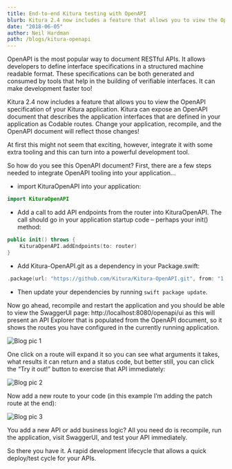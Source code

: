 ```yaml
---
title: End-to-end Kitura testing with OpenAPI
blurb: Kitura 2.4 now includes a feature that allows you to view the OpenAPI specification of your Kitura application
date: "2018-06-05"
author: Neil Hardman
path: /blogs/kitura-openapi
---
```


OpenAPI is the most popular way to document RESTful APIs. It allows developers to define interface specifications in a structured machine readable format. These specifications can be both generated and consumed by tools that help in the building of verifiable interfaces. It can make development faster too!

Kitura 2.4 now includes a feature that allows you to view the OpenAPI specification of your Kitura application. Kitura can expose an OpenAPI document that describes the application interfaces that are defined in your application as Codable routes. Change your application, recompile, and the OpenAPI document will reflect those changes!

At first this might not seem that exciting, however, integrate it with some extra tooling and this can turn into a powerful development tool.

So how do you see this OpenAPI document? First, there are a few steps needed to integrate OpenAPI tooling into your application…

- import KituraOpenAPI into your application:

```swift
import KituraOpenAPI
```

- Add a call to add API endpoints from the router into KituraOpenAPI. The call should go in your application startup code – perhaps your init() method:

```swift
public init() throws {
    KituraOpenAPI.addEndpoints(to: router)
}
```

- Add Kitura-OpenAPI.git as a dependency in your Package.swift:

```swift
.package(url: "https://github.com/Kitura/Kitura-OpenAPI.git", from: "1.0.0"),
```

- Then update your dependencies by running `swift package update`.

Now go ahead, recompile and restart the application and you should be able to view the SwaggerUI page: http://localhost:8080/openapi/ui as this will present an API Explorer that is populated from the OpenAPI document, so it shows the routes you have configured in the currently running application.

![Blog pic 1](../../../images/blogopenapi1.png)

One click on a route will expand it so you can see what arguments it takes, what results it can return and a status code, but better still, you can click the “Try it out!” button to exercise that API immediately:

![Blog pic 2](../../../images/blogopenapi2.png)

Now add a new route to your code (in this example I’m adding the patch route at the end):

![Blog pic 3](../../../images/blogopenapi3.png)

You add a new API or add business logic? All you need do is recompile, run the application, visit SwaggerUI, and test your API immediately.

So there you have it. A rapid development lifecycle that allows a quick deploy/test cycle for your APIs.

